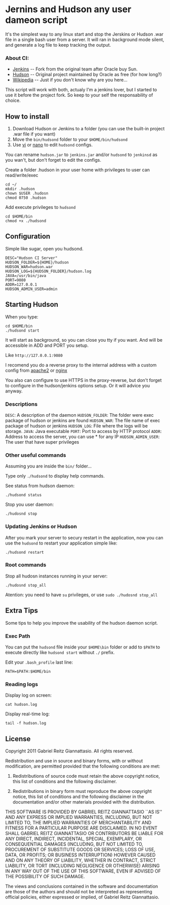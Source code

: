 Jernins and Hudson any user dameon script
=========================================

It's the simplest way to any linux start and stop the Jerskins or Hudson .war file in a single bash user from a server. It will ran in background mode silent, and generate a log file to keep tracking the output.

### About CI:

* [Jenkins](http://jenkins-ci.org/) -- Fork from the original team after Oracle buy Sun.
* [Hudson](http://hudson-ci.org/) -- Original project maintained by Oracle as free (for how long?)
* [Wikipedia](http://en.wikipedia.org/wiki/Continuous_integration) -- Just if you don't know why are you here...

This script will work with both, actualy I'm a jenkins lover, but I started to use it before the project fork. So keep to your self the responsability of choice.

How to install
--------------

1. Download Hudson or Jenkins to a folder (you can use the built-in project .war file if you want)
2. Move the `bin/hudsond` folder to your `$HOME/bin/hudsond`
3. Use [vi](http://en.wikipedia.org/wiki/Vi) or [nano](http://en.wikipedia.org/wiki/Nano_%28text_editor%29) to edit `hudsond` configs.

You can rename `hudson.jar` to `jenkins.jar` and/or `hudsond` to `jenkinsd` as you wan't, but don't forget to edit the configs.

Create a folder .hudson in your user home with privileges to user can read/write/exec

~~~
cd ~/
mkdir .hudson
chown $USER .hudosn
chmod 0750 .hudson
~~~

Add execute privileges to `hudsond`

~~~
cd $HOME/bin
chmod +x ./hudsond
~~~

Configuration
-------------

Simple like sugar, open you hudsond.

~~~
DESC="Hudson CI Server"
HUDSON_FOLDER=${HOME}/hudson
HUDSON_WAR=hudson.war
HUDSON_LOG=${HUDSON_FOLDER}/hudson.log
JAVA=/usr/bin/java
PORT=9080
ADDR=127.0.0.1
HUDSON_ADMIN_USER=admin
~~~

Starting Hudson
---------------

When you type:

~~~
cd $HOME/bin
./hudsond start
~~~

It will start as background, so you can close you tty if you want. And will be accessible in ADD and PORT you setup.

Like `http://127.0.0.1:9080`

I recomend you do a reverse proxy to the internal address with a custom config from [apache2][ref-apache2] or [nginx][ref-nginx]

You also can configure to use HTTPS in the proxy-reverse, but don't forget to configure in the hudson/jenkins options setup. Or it will advice you anyway.

### Descriptions

`DESC`: A description of the daemon
`HUDSON_FOLDER`: The folder were exec package of hudson or jenkins are found
`HUDSON_WAR`: The file name of exec package of hudson or jenkins
`HUDSON_LOG`: File where the logs will be storage.
`JAVA`: Java executable
`PORT`: Port to access by HTTP protocol
`ADDR`: Address to access the server, you can use * for any IP
`HUDSON_ADMIN_USER`: The user that have super privileges

### Other useful commands

Assuming you are inside the `bin/` folder...

Type only `./hudsond` to display help commands.


See status from hudson daemon:

    ./hudsond status


Stop you user daemon:

    ./hudosnd stop


### Updating Jenkins or Hudson

After you mark your server to secury restart in the application, now you can use the `hudsond` to restart your application simple like:

~~~
./hudsond restart
~~~

### Root commands

Stop all hudosn instances running in your server:

    ./hudosnd stop_all

Atention: you need to have `su` privileges, or use `sudo ./hudosnd stop_all`


Extra Tips
----------

Some tips to help you improve the usability of the hudson daemon script.

### Exec Path

You can put the `hudsond` file inside your `$HOME\bin` folder or add to `$PATH` to execute directly like `hudsond start` without `./` prefix.

Edit your `.bash_profile` last line:

    PATH=$PATH:$HOME/bin

### Reading logs

Display log on screen:

    cat hudson.log

Display real-time log:

    tail -f hudson.log

License
-------

Copyright 2011 Gabriel Reitz Giannattasio. All rights reserved.

Redistribution and use in source and binary forms, with or without modification, are
permitted provided that the following conditions are met:

   1. Redistributions of source code must retain the above copyright notice, this list of
      conditions and the following disclaimer.

   2. Redistributions in binary form must reproduce the above copyright notice, this list
      of conditions and the following disclaimer in the documentation and/or other materials
      provided with the distribution.

THIS SOFTWARE IS PROVIDED BY GABRIEL REITZ GIANNATTASIO ``AS IS'' AND ANY EXPRESS OR IMPLIED
WARRANTIES, INCLUDING, BUT NOT LIMITED TO, THE IMPLIED WARRANTIES OF MERCHANTABILITY AND
FITNESS FOR A PARTICULAR PURPOSE ARE DISCLAIMED. IN NO EVENT SHALL GABRIEL REITZ GIANNATTASIO OR
CONTRIBUTORS BE LIABLE FOR ANY DIRECT, INDIRECT, INCIDENTAL, SPECIAL, EXEMPLARY, OR
CONSEQUENTIAL DAMAGES (INCLUDING, BUT NOT LIMITED TO, PROCUREMENT OF SUBSTITUTE GOODS OR
SERVICES; LOSS OF USE, DATA, OR PROFITS; OR BUSINESS INTERRUPTION) HOWEVER CAUSED AND ON
ANY THEORY OF LIABILITY, WHETHER IN CONTRACT, STRICT LIABILITY, OR TORT (INCLUDING
NEGLIGENCE OR OTHERWISE) ARISING IN ANY WAY OUT OF THE USE OF THIS SOFTWARE, EVEN IF
ADVISED OF THE POSSIBILITY OF SUCH DAMAGE.

The views and conclusions contained in the software and documentation are those of the
authors and should not be interpreted as representing official policies, either expressed
or implied, of Gabriel Reitz Giannattasio.


[ref-apache2]: http://httpd.apache.org/
[ref-nginx]: http://nginx.net/
